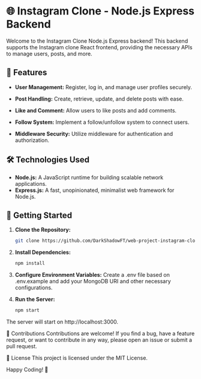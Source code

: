 # 🌐 Instagram Clone - Node.js Express Backend

Welcome to the Instagram Clone Node.js Express backend! This backend supports the Instagram clone React frontend, providing the necessary APIs to manage users, posts, and more.

## 🚀 Features

- **User Management:**
  Register, log in, and manage user profiles securely.

- **Post Handling:**
  Create, retrieve, update, and delete posts with ease.

- **Like and Comment:**
  Allow users to like posts and add comments.

- **Follow System:**
  Implement a follow/unfollow system to connect users.

- **Middleware Security:**
  Utilize middleware for authentication and authorization.

## 🛠️ Technologies Used

- **Node.js:** A JavaScript runtime for building scalable network applications.
- **Express.js:** A fast, unopinionated, minimalist web framework for Node.js.

## 🚦 Getting Started

1. **Clone the Repository:**
   ```bash
   git clone https://github.com/DarkShadowFT/web-project-instagram-clone-backend.git

2. **Install Dependencies:**
    ```bash
    npm install
    
3. **Configure Environment Variables:**
    Create a .env file based on .env.example and add your MongoDB URI and other necessary configurations.

4. **Run the Server:**
    ```bash
    npm start
The server will start on http://localhost:3000.

🤝 Contributions
Contributions are welcome! If you find a bug, have a feature request, or want to contribute in any way, please open an issue or submit a pull request.

📄 License
This project is licensed under the MIT License.

Happy Coding! 🚀
